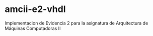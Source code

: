 # amcii-e2-vhdl
Implementacion de Evidencia 2 para la asignatura de Arquitectura de Máquinas Computadoras II
